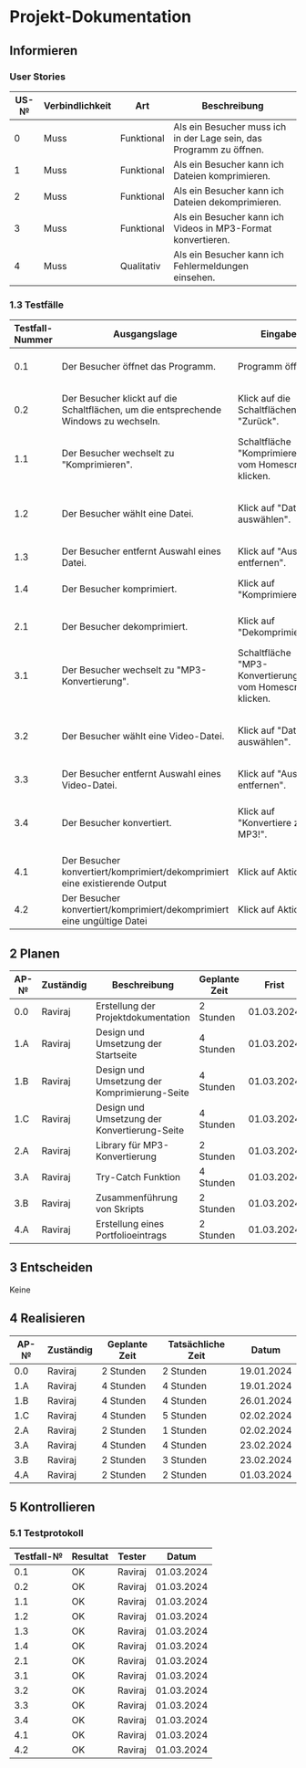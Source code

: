 # Projekt-Dokumentation


## Informieren

### User Stories

| US-№ | Verbindlichkeit | Art          | Beschreibung                                                       |
| ---- | --------------- | ------------ | ------------------------------------------------------------------|
| 0    | Muss            | Funktional   | Als ein Besucher muss ich in der Lage sein, das Programm zu öffnen. |
| 1    | Muss            | Funktional   | Als ein Besucher kann ich Dateien komprimieren. |
| 2    | Muss            | Funktional   | Als ein Besucher kann ich Dateien dekomprimieren. |
| 3    | Muss            | Funktional   | Als ein Besucher kann ich Videos in MP3-Format konvertieren. |
| 4    | Muss            | Qualitativ   | Als ein Besucher kann ich Fehlermeldungen einsehen. |




### 1.3 Testfälle

| Testfall-Nummer | Ausgangslage                                                                  | Eingabe                                  | Erwartete Ausgabe                                                     |
| --------------- | ----------------------------------------------------------------------------- | ---------------------------------------- | --------------------------------------------------------------------- |
| 0.1             | Der Besucher öffnet das Programm.                      | Programm öffnen.    | Startseite des Programmes wird geöffnet.    |
| 0.2             | Der Besucher klickt auf die Schaltflächen, um die entsprechende Windows zu wechseln.                    | Klick auf die Schaltflächen "Zurück".                 | Entsprechende Funktionalitäten werden gewechselt.                 |
| 1.1             | Der Besucher wechselt zu "Komprimieren".                    | Schaltfläche "Komprimieren" vom Homescreen klicken. | Window für Komprimieren wird geöffnet. |
| 1.2             | Der Besucher wählt eine Datei.                      | Klick auf "Datei auswählen".                      | Windows Explorer wird geöffnet, um eine Datei auszuwählen.     |
| 1.3             | Der Besucher entfernt Auswahl eines Datei.                               | Klick auf "Auswahl entfernen".                                           | Kein Datei wurde gewählt.                                           |
| 1.4             | Der Besucher komprimiert.                                          | Klick auf "Komprimieren".                                           | Ausgewählte Dateien werden komprimiert.                                  |
| 2.1             | Der Besucher dekomprimiert.               | Klick auf "Dekomprimieren".     | Ausgewählte ZIP-Datei wird dekomprimiert.     |
| 3.1             | Der Besucher wechselt zu "MP3-Konvertierung". | Schaltfläche "MP3-Konvertierung" vom Homescreen klicken.         | Window für MP3-Konvertierung wird geöffnet.          |
| 3.2             | Der Besucher wählt eine Video-Datei.                      | Klick auf "Datei auswählen".                      | Windows Explorer wird geöffnet, um eine Datei auszuwählen.     |
| 3.3             | Der Besucher entfernt Auswahl eines Video-Datei.                               | Klick auf "Auswahl entfernen".                                           | Kein Datei wurde gewählt.                                           |
| 3.4             | Der Besucher konvertiert.                                          | Klick auf "Konvertiere zu MP3!".                                           | Ausgewählte Video-Dateien werden zu MP3-Format konvertiert.                                  |
| 4.1             | Der Besucher konvertiert/komprimiert/dekomprimiert eine existierende Output                                          | Klick auf Aktion                                           | Fehlermeldung wird angezeigt.                                  |
| 4.2             | Der Besucher konvertiert/komprimiert/dekomprimiert eine ungültige Datei                                          | Klick auf Aktion                                           | Fehlermeldung wird angezeigt.                                  |


## 2 Planen

| AP-№ | Zuständig | Beschreibung                            | Geplante Zeit | Frist        |
| ---- | --------- | --------------------------------------- | ------------- | ------------ |
| 0.0  | Raviraj   | Erstellung der Projektdokumentation    | 2 Stunden     | 01.03.2024   |
| 1.A  | Raviraj   | Design und Umsetzung der Startseite     | 4 Stunden     | 01.03.2024   |
| 1.B  | Raviraj   | Design und Umsetzung der Komprimierung-Seite  | 4 Stunden | 01.03.2024   |
| 1.C  | Raviraj   | Design und Umsetzung der Konvertierung-Seite | 4 Stunden | 01.03.2024   |
| 2.A  | Raviraj   | Library für MP3-Konvertierung | 2 Stunden | 01.03.2024   |
| 3.A  | Raviraj   | Try-Catch Funktion        | 4 Stunden     | 01.03.2024   |
| 3.B  | Raviraj   | Zusammenführung von Skripts    | 2 Stunden     | 01.03.2024   |
| 4.A  | Raviraj   | Erstellung eines Portfolioeintrags       | 2 Stunden     | 01.03.2024   |




## 3 Entscheiden

Keine

## 4 Realisieren

| AP-№ | Zuständig | Geplante Zeit | Tatsächliche Zeit | Datum      |
| ---- | --------- | ------------- | ----------------- | ---------- |
| 0.0  | Raviraj   | 2 Stunden      | 2 Stunden         | 19.01.2024 |
| 1.A  | Raviraj   | 4 Stunden      | 4 Stunden        | 19.01.2024 |
| 1.B  | Raviraj   | 4 Stunden      | 4 Stunden         | 26.01.2024 |
| 1.C  | Raviraj   | 4 Stunden      | 5 Stunden         | 02.02.2024 |
| 2.A  | Raviraj   | 2 Stunden      | 1 Stunden         | 02.02.2024 |
| 3.A  | Raviraj   | 4 Stunden      | 4 Stunden         | 23.02.2024 |
| 3.B  | Raviraj   | 2 Stunden      | 3 Stunden         | 23.02.2024 |
| 4.A  | Raviraj   | 2 Stunden      | 2 Stunden          | 01.03.2024 |




## 5 Kontrollieren

### 5.1 Testprotokoll

| Testfall-№ | Resultat | Tester  | Datum     |
| -----------| ---------| --------| ----------|
| 0.1        | OK       | Raviraj | 01.03.2024|
| 0.2        | OK       | Raviraj | 01.03.2024|
| 1.1        | OK       | Raviraj | 01.03.2024|
| 1.2        | OK       | Raviraj | 01.03.2024|
| 1.3        | OK       | Raviraj | 01.03.2024|
| 1.4        | OK       | Raviraj | 01.03.2024|
| 2.1        | OK       | Raviraj | 01.03.2024|
| 3.1        | OK       | Raviraj | 01.03.2024|
| 3.2        | OK       | Raviraj | 01.03.2024|
| 3.3        | OK       | Raviraj | 01.03.2024|
| 3.4        | OK       | Raviraj | 01.03.2024|
| 4.1        | OK       | Raviraj | 01.03.2024|
| 4.2        | OK       | Raviraj | 01.03.2024|






